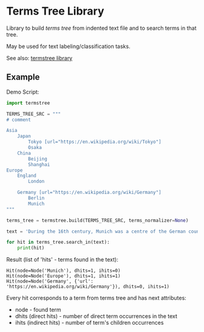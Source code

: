 # Terms Tree Library

Library to build *terms tree* from indented text file and to search terms in that tree.

May be used for text labeling/classification tasks.

See also: [termstree library](https://pypi.org/project/termsquery/)

## Example

Demo Script: 

```python
import termstree

TERMS_TREE_SRC = """
# comment

Asia
    Japan
        Tokyo [url="https://en.wikipedia.org/wiki/Tokyo"]
        Osaka
    China
        Beijing
        Shanghai
Europe
    England
        London

    Germany [url="https://en.wikipedia.org/wiki/Germany"]
        Berlin
        Munich
"""

terms_tree = termstree.build(TERMS_TREE_SRC, terms_normalizer=None)

text = 'During the 16th century, Munich was a centre of the German counter reformation. Europe ...'

for hit in terms_tree.search_in(text):
    print(hit)
```

Result (list of 'hits' - terms found in the text):
```
Hit(node=Node('Munich'), dhits=1, ihits=0)
Hit(node=Node('Europe'), dhits=1, ihits=1)
Hit(node=Node('Germany', {'url': 'https://en.wikipedia.org/wiki/Germany'}), dhits=0, ihits=1)
```

Every hit corresponds to a term from terms tree and has next attributes:

- node - found term
- dhits (direct hits) - number of direct term occurrences in the text
- ihits (indirect hits) - number of term's children occurrences

